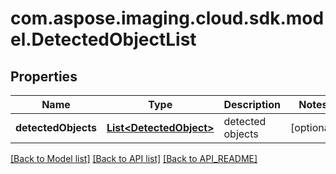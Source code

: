 
# com.aspose.imaging.cloud.sdk.model.DetectedObjectList

## Properties
Name | Type | Description | Notes
------------ | ------------- | ------------- | -------------
**detectedObjects** | [**List&lt;DetectedObject&gt;**](DetectedObject.md) | detected objects |  [optional]


[[Back to Model list]](API_README.md#documentation-for-models) [[Back to API list]](API_README.md#documentation-for-api-endpoints) [[Back to API_README]](API_README.md)

